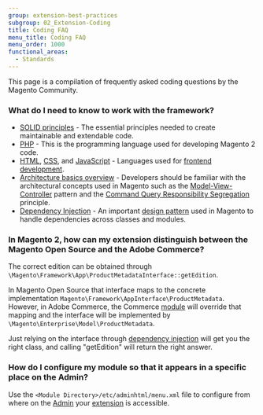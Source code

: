 ```yaml
---
group: extension-best-practices
subgroup: 02_Extension-Coding
title: Coding FAQ
menu_title: Coding FAQ
menu_order: 1000
functional_areas:
  - Standards
---
```


This page is a compilation of frequently asked coding questions by the Magento Community.

### What do I need to know to work with the framework?

*  [SOLID principles](https://en.wikipedia.org/wiki/SOLID_(object-oriented_design)) - The essential principles needed to create maintainable and extendable code.
*  [PHP](http://php.net/) - This is the programming language used for developing Magento 2 code.
*  [HTML](https://en.wikipedia.org/wiki/HTML), [CSS](https://en.wikipedia.org/wiki/Cascading_Style_Sheets), and [JavaScript](https://www.javascript.com/) - Languages used for [frontend development](https://devdocs.magento.com/guides/v2.4/frontend-dev-guide/bk-frontend-dev-guide.html).
*  [Architecture basics overview](../../architecture/basics/index.md) - Developers should be familiar with the architectural concepts used in Magento such as the [Model-View-Controller](https://en.wikipedia.org/wiki/Model%E2%80%93view%E2%80%93controller) pattern and the [Command Query Responsibility Segregation](http://martinfowler.com/bliki/CQRS.html) principle.
*  [Dependency Injection](../../development/components/dependency-injection.md) - An important [design pattern](https://glossary.magento.com/design-pattern) used in Magento to handle dependencies across classes and modules.

### In Magento 2, how can my extension distinguish between the Magento Open Source and the Adobe Commerce?

The correct edition can be obtained through `\Magento\Framework\App\ProductMetadataInterface::getEdition`.

In Magento Open Source that interface maps to the concrete implementation `Magento\Framework\AppInterface\ProductMetadata`.
However, in Adobe Commerce, the Commerce [module](https://glossary.magento.com/module) will override that mapping and the interface will be implemented by `\Magento\Enterprise\Model\ProductMetadata`.

Just relying on the interface through [dependency injection](https://glossary.magento.com/dependency-injection) will get you the right class, and calling "getEdition" will return the right answer.

### How do I configure my module so that it appears in a specific place on the Admin?

Use the `<Module Directory>/etc/adminhtml/menu.xml` file to configure from where on the [Admin](https://glossary.magento.com/admin) your [extension](https://glossary.magento.com/extension) is accessible.
